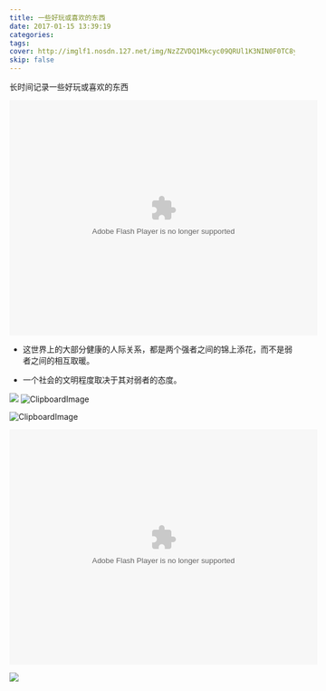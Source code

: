 ```yaml
---
title: 一些好玩或喜欢的东西
date: 2017-01-15 13:39:19
categories:
tags:
cover: http://imglf1.nosdn.127.net/img/NzZZVDQ1Mkcyc09QRUl1K3NIN0F0TC8ySWhpM1dDMjQrY2FIblNrakErUFNORHFVS0VmVnR3PT0.jpg?imageView&thumbnail=800x0&quality=96&stripmeta=0&type=jpg
skip: false
---
```


长时间记录一些好玩或喜欢的东西

<embed height="415" width="544" quality="high" allowfullscreen="true" type="application/x-shockwave-flash" src="//static.hdslb.com/miniloader.swf" flashvars="aid=7793587&page=1" pluginspage=".adobe.com/shockwave/download/download.cgi?P1_Prod_Version=ShockwaveFlash"></embed>

- 这世界上的大部分健康的人际关系，都是两个强者之间的锦上添花，而不是弱者之间的相互取暖。

- 一个社会的文明程度取决于其对弱者的态度。

![](http://ww3.sinaimg.cn/mw690/006D2KSdjw1fbldl68ryhg30dw086nki.gif)
![ClipboardImage](http://obu9je6ng.bkt.clouddn.com/FiO5oFV4MEL1pwm1GYad5tDFmeJw?imageslim)

![ClipboardImage](http://obu9je6ng.bkt.clouddn.com/FiyQ9hLRXRhJsKYBs_vOW8pZw82m?imageslim)

<embed height="415" width="544" quality="high" allowfullscreen="true" type="application/x-shockwave-flash" src="//static.hdslb.com/miniloader.swf" flashvars="aid=7924127&page=1" pluginspage="//www.adobe.com/shockwave/download/download.cgi?P1_Prod_Version=ShockwaveFlash"></embed>

![](http://ww4.sinaimg.cn/mw690/006D2KSdjw1fb8wvlp7rrg30dw06ph88.gif)

